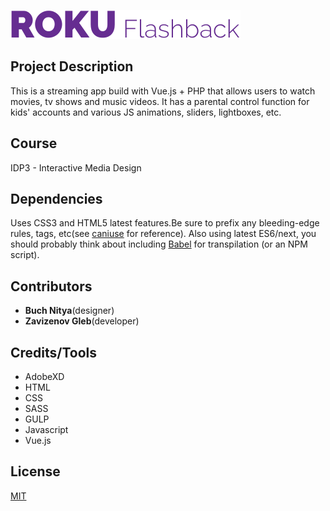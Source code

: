 ![Logo](/images/logo.svg)

## Project Description

This is a streaming app build with Vue.js + PHP that allows users to watch movies, tv shows and music videos. It has a parental control function for kids' accounts and various JS animations, sliders, lightboxes, etc.

## Course

IDP3 - Interactive Media Design

## Dependencies

Uses CSS3 and HTML5 latest features.Be sure to prefix any bleeding-edge rules, tags, etc(see [caniuse](https://caniuse.com) for reference).
Also using latest ES6/next, you should probably think about including [Babel](https://babeljs.io) for transpilation (or an NPM script).

## Contributors

- **Buch Nitya**(designer)
- **Zavizenov Gleb**(developer)

## Credits/Tools

* AdobeXD
* HTML
* CSS
* SASS
* GULP
* Javascript
* Vue.js

## License

[MIT](https://choosealicense.com/licenses/mit/)
